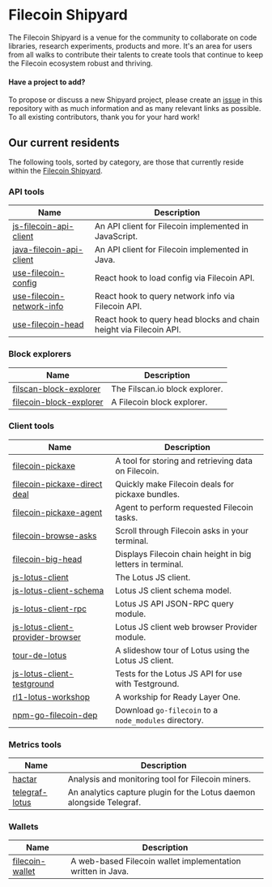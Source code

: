 # Filecoin Shipyard

The Filecoin Shipyard is a venue for the community to collaborate on code libraries, research experiments, products and more. It's an area for users from all walks to contribute their talents to create tools that continue to keep the Filecoin ecosystem robust and thriving. 

#### Have a project to add?

To propose or discuss a new Shipyard project, please create an [issue](https://github.com/filecoin-shipyard/shipyard/issues/new) in this repository with as much information and as many relevant links as possible. To all existing contributors, thank you for your hard work!

## Our current residents

The following tools, sorted by category, are those that currently reside within the [Filecoin Shipyard](https://github.com/filecoin-shipyard). 
### API tools

| Name | Description  |
|---|---|
| [js-filecoin-api-client](https://github.com/filecoin-shipyard/js-filecoin-api-client) | An API client for Filecoin implemented in JavaScript. |
| [java-filecoin-api-client](https://github.com/filecoin-shipyard/java-filecoin-api-client) |  An API client for Filecoin implemented in Java. |
| [use-filecoin-config](https://github.com/filecoin-shipyard/use-filecoin-config) | React hook to load config via Filecoin API. |
| [use-filecoin-network-info](https://github.com/filecoin-shipyard/use-filecoin-network-info) | React hook to query network info via Filecoin API. |
| [use-filecoin-head](https://github.com/filecoin-shipyard/use-filecoin-head) | React hook to query head blocks and chain height via Filecoin API. | 

### Block explorers

| Name | Description  |
|---|---|
| [filscan-block-explorer](https://github.com/filecoin-shipyard/filscan-block-explorer) | The Filscan.io block explorer. |
| [filecoin-block-explorer](https://github.com/filecoin-shipyard/filecoin-block-explorer) | A Filecoin block explorer. |


### Client tools

| Name | Description  |
|---|---|
| [filecoin-pickaxe](https://github.com/filecoin-shipyard/filecoin-pickaxe) | A tool for storing and retrieving data on Filecoin.|
| [filecoin-pickaxe-direct deal](https://github.com/filecoin-shipyard/filecoin-pickaxe-direct-deal) | Quickly make Filecoin deals for pickaxe bundles. |
| [filecoin-pickaxe-agent](https://github.com/filecoin-shipyard/filecoin-pickaxe-agent) | Agent to perform requested Filecoin tasks. |
| [filecoin-browse-asks](https://github.com/filecoin-shipyard/filecoin-pickaxe-asks) | Scroll through Filecoin asks in your terminal. |
| [filecoin-big-head](https://github.com/filecoin-shipyard/filecoin-big-head) | Displays Filecoin chain height in big letters in terminal. |
| [js-lotus-client](https://github.com/filecoin-shipyard/js-lotus-client) | The Lotus JS client. |
| [js-lotus-client-schema](https://github.com/filecoin-shipyard/js-lotus-client-schema) | Lotus JS client schema model. |
| [js-lotus-client-rpc](https://github.com/filecoin-shipyard/js-lotus-client) | Lotus JS API JSON-RPC query module. |
| [js-lotus-client-provider-browser](https://github.com/filecoin-shipyard/js-lotus-client) | Lotus JS client web browser Provider module. |
| [tour-de-lotus](https://github.com/filecoin-shipyard/tour-de-lotus) | A slideshow tour of Lotus using the Lotus JS client. |
| [js-lotus-client-testground](https://github.com/filecoin-shipyard/js-lotus-client) | Tests for the Lotus JS API for use with Testground. |
| [rl1-lotus-workshop](https://github.com/filecoin-shipyard/rl1-lotus-workshop) | A workship for Ready Layer One.
| [npm-go-filecoin-dep](https://github.com/filecoin-shipyard/npm-go-filecoin-dep) | Download `go-filecoin` to a `node_modules` directory. |

### Metrics tools
| Name | Description  |
|---|---|
| [hactar](https://github.com/filecoin-shipyard/hactar) | Analysis and monitoring tool for Filecoin miners. |
| [telegraf-lotus](https://github.com/filecoin-shipyard/telegraf-lotus) | An analytics capture plugin for the Lotus daemon alongside Telegraf. |

### Wallets
| Name | Description  |
|---|---|
| [filecoin-wallet](https://github.com/filecoin-shipyard/filecoin-wallet) | A web-based Filecoin wallet implementation written in Java. |



#
